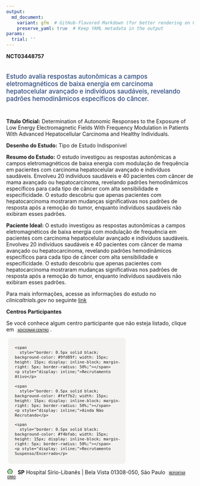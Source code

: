 ```yaml
---
output: 
  md_document:
    variant: gfm  # GitHub-flavored Markdown (for better rendering on GitHub)
    preserve_yaml: true  # Keep YAML metadata in the output
params:
  trial: ''
---
```


**NCT03448757**

<div style="padding: 5px 5px 5px 0px; font-size: 1.20em; font-weight: 500; color: #2E4A7F; text-align: left; margin-bottom: 20px">

Estudo avalia respostas autonômicas a campos eletromagnéticos de baixa
energia em carcinoma hepatocelular avançado e indivíduos saudáveis,
revelando padrões hemodinâmicos específicos do câncer.

</div>

**Título Oficial:** Determination of Autonomic Responses to the Exposure
of Low Energy Electromagnetic Fields With Frequency Modulation in
Patients With Advanced Hepatocellular Carcinoma and Healthy Individuals.

**Desenho do Estudo:** Tipo de Estudo Indisponivel

**Resumo do Estudo:** O estudo investigou as respostas autonômicas a
campos eletromagnéticos de baixa energia com modulação de frequência em
pacientes com carcinoma hepatocelular avançado e indivíduos saudáveis.
Envolveu 20 indivíduos saudáveis e 40 pacientes com câncer de mama
avançado ou hepatocarcinoma, revelando padrões hemodinâmicos específicos
para cada tipo de câncer com alta sensibilidade e especificidade. O
estudo descobriu que apenas pacientes com hepatocarcinoma mostraram
mudanças significativas nos padrões de resposta após a remoção do tumor,
enquanto indivíduos saudáveis não exibiram esses padrões.

**Paciente Ideal:** O estudo investigou as respostas autonômicas a
campos eletromagnéticos de baixa energia com modulação de frequência em
pacientes com carcinoma hepatocelular avançado e indivíduos saudáveis.
Envolveu 20 indivíduos saudáveis e 40 pacientes com câncer de mama
avançado ou hepatocarcinoma, revelando padrões hemodinâmicos específicos
para cada tipo de câncer com alta sensibilidade e especificidade. O
estudo descobriu que apenas pacientes com hepatocarcinoma mostraram
mudanças significativas nos padrões de resposta após a remoção do tumor,
enquanto indivíduos saudáveis não exibiram esses padrões.

Para mais informações, acesse as informações do estudo no
*clinicaltrials.gov* no seguinte
[link](https://clinicaltrials.gov/ct2/show/NCT03448757)

**Centros Participantes**

Se você conhece algum centro participante que não esteja listado, clique
em
<span style="color: #2E4A7F; margin-left: 2px; padding: 4px; background-color: #f3f2f1; border-radius: 8px; font-weight: 500; font-size: 0.6em"><a
href="https://flazar.shinyapps.io/formsapp?study_nct_id=NCT03448757&amp;location_id=N%2FA&amp;location_full_name=N%2FA&amp;form_type=Adicionar%20Centro"
target="_blank">ADICIONAR CENTRO</a></span>.

<div style="margin-bottom: 8px; margin-left: 5px; padding: 8px; max-width: 300px; background-color: #f3f2f1; border-radius: 8px; font-size: 0.9em">

<div style="margin-left: 10px;">

    <span 
      style="border: 0.5px solid black; background-color: #9fd89f; width: 15px; height: 15px; display: inline-block; margin-right: 5px; border-radius: 50%;"></span>
    <p style="display: inline;">Recrutamento Ativo</p>

</div>

<div style="margin-left: 10px;">

    <span 
      style="border: 0.5px solid black; background-color: #fef7b2; width: 15px; height: 15px; display: inline-block; margin-right: 5px; border-radius: 50%;"></span>
    <p style="display: inline;">Ainda Não Recrutando</p>

</div>

<div style="margin-left: 10px;">

    <span 
      style="border: 0.5px solid black; background-color: #f4bfab; width: 15px; height: 15px; display: inline-block; margin-right: 5px; border-radius: 50%;"></span>
    <p style="display: inline;">Recrutamento Suspenso/Encerrado</p>

</div>

</div>

<div style="margin: 3px;">

<span style="border: 0.5px solid black; display: inline-block; width: 12px; height: 12px; border-radius: 50%; margin-right: 10px; padding-bottom: 0px; background-color: #9fd89f;"></span>
<b>SP</b> Hospital Sírio-Libanês \| Bela Vista 01308-050, São Paulo
<span style="color: #2E4A7F; margin-left: 2px; padding: 4px; background-color: #f3f2f1; border-radius: 8px; font-weight: 500; font-size: 0.6em"><a
href="https://flazar.shinyapps.io/formsapp?study_nct_id=NCT03448757&amp;location_id=HOSPITALSIRIOLIBANESSAOPAULOBRAZIL&amp;location_full_name=Hospital%20S%C3%ADrio-Liban%C3%AAs%20%7C%20Bela%20Vista%2C%2001308-050%2C%20S%C3%A3o%20Paulo&amp;form_type=Reportar%20Erro"
target="_blank">REPORTAR ERRO</a></span>

</div>

